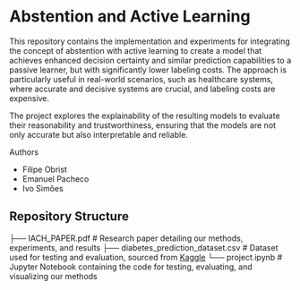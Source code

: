 # Abstention and Active Learning
This repository contains the implementation and experiments for integrating the concept of abstention with active learning to create a model that achieves enhanced decision certainty and similar prediction capabilities to a passive learner, but with significantly lower labeling costs. The approach is particularly useful in real-world scenarios, such as healthcare systems, where accurate and decisive systems are crucial, and labeling costs are expensive.

The project explores the explainability of the resulting models to evaluate their reasonability and trustworthiness, ensuring that the models are not only accurate but also interpretable and reliable.

Authors
- Filipe Obrist
- Emanuel Pacheco
- Ivo Simões

## Repository Structure
├── IACH_PAPER.pdf                   # Research paper detailing our methods, experiments, and results
├── diabetes_prediction_dataset.csv  # Dataset used for testing and evaluation, sourced from [Kaggle](https://www.kaggle.com/datasets/iammustafatz/diabetes-prediction-dataset)
└── project.ipynb                    # Jupyter Notebook containing the code for testing, evaluating, and visualizing our methods
